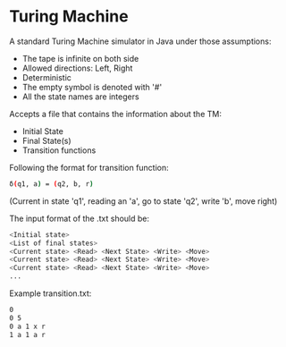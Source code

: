 # Turing Machine

A standard Turing Machine simulator in Java under those assumptions:
- The tape is infinite on both side
- Allowed directions: Left, Right
- Deterministic
- The empty symbol is denoted with '#'
- All the state names are integers

Accepts a file that contains the information about the TM:
- Initial State
- Final State(s)
- Transition functions

Following the format for transition function:
```sh
δ(q1, a) = (q2, b, r)
```
(Current in state 'q1', reading an 'a', go to state 'q2', write 'b', move right)

The input format of the .txt should be:
```sh
<Initial state>
<List of final states>
<Current state> <Read> <Next State> <Write> <Move>
<Current state> <Read> <Next State> <Write> <Move>
<Current state> <Read> <Next State> <Write> <Move>
...
```

Example transition.txt:
```sh
0
0 5
0 a 1 x r
1 a 1 a r
```
